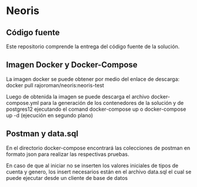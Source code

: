 # Neoris
## Código fuente

Este repositorio comprende la entrega del código fuente de la solución.

## Imagen Docker y Docker-Compose

La imagen docker se puede obtener por medio del enlace de descarga:
docker pull rajoroman/neoris:neoris-test

Luego de obtenida la imagen se puede descarga el archivo docker-compose.yml
para la generación de los contenedores de la solución y de postgres12
ejecutando el comand docker-compose up o docker-compose up -d (ejecución en segundo plano)

## Postman y data.sql
En el directorio docker-compose encontrará las colecciones de postman en 
formato json para realizar las respectivas pruebas.

En caso de que al iniciar no se inserten los valores iniciales de 
tipos de cuenta y genero, los insert necesarios están en el archivo 
data.sql el cual se puede ejecutar desde un cliente de base de datos

